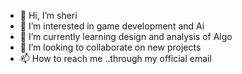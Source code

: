 - 👋 Hi, I’m sheri
- 👀 I’m interested in game development and Ai
- 🌱 I’m currently learning design and analysis of Algo
- 💞️ I’m looking to collaborate on new projects
- 📫 How to reach me ..through my official email 

<!---
sheri09/sheri09 is a ✨ special ✨ repository because its `README.md` (this file) appears on your GitHub profile.
You can click the Preview link to take a look at your changes.
--->
